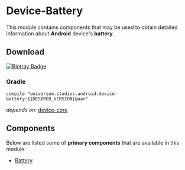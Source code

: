 Device-Battery
===============

This module contains components that may be used to obtain detailed information about **Android** 
device's **battery**.

## Download ##
[![Bintray Badge](https://api.bintray.com/packages/universum-studios/android/universum.studios.android%3Adevice/images/download.svg)](https://bintray.com/universum-studios/android/universum.studios.android%3Adevice/_latestVersion)

### Gradle ###

    compile "universum.studios.android:device-battery:${DESIRED_VERSION}@aar"

_depends on:_
[device-core](https://github.com/universum-studios/android_device/tree/master/library-core)

## Components ##

Below are listed some of **primary components** that are available in this module:

- [Battery](https://github.com/universum-studios/android_device/tree/master/library-battery/src/main/java/universum/studios/android/device/battery/Battery.java)
